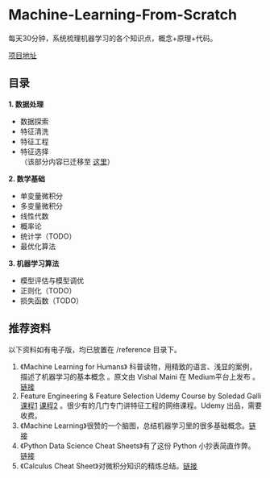 # Machine-Learning-From-Scratch



每天30分钟，系统梳理机器学习的各个知识点，概念+原理+代码。

[项目地址](https://machine-learning-from-scratch.readthedocs.io/zh_CN/latest/)



## 目录

**1. 数据处理**

  -    数据探索 
  -    特征清洗
  -    特征工程
  -    特征选择  
（该部分内容已迁移至 [这里](https://github.com/Yimeng-Zhang/feature-engineering-and-feature-selection)）

**2. 数学基础**

  -    单变量微积分 
  -    多变量微积分
  -    线性代数
  -    概率论
  -    统计学（TODO）
  -    最优化算法

**3. 机器学习算法**

  -    模型评估与模型调优
  -    正则化（TODO）
  -    损失函数（TODO）



## 推荐资料

以下资料如有电子版，均已放置在 /reference 目录下。

1. 《Machine Learning for Humans》 科普读物，用精致的语言、浅显的案例，描述了机器学习的基本概念 。原文由 Vishal Maini 在 Medium平台上发布 。[链接]( https://medium.com/@v_maini)
2. Feature Engineering & Feature Selection Udemy Course by Soledad Galli  [课程1](https://www.udemy.com/feature-engineering-for-machine-learning/learn/v4/overview) [课程2](https://www.udemy.com/feature-selection-for-machine-learning/learn/v4/overview) 。很少有的几门专门讲特征工程的网络课程。Udemy 出品，需要收费。
3. 《Machine Learning》很赞的一个脑图，总结机器学习里的很多基础概念。[链接](https://github.com/dformoso/machine-learning-mindmap)
4. 《Python Data Science Cheat Sheets》有了这份 Python 小抄表简直作弊。 [链接](https://github.com/13918078239/Machine-Learning-From-Scratch/tree/master/reference)
5. 《Calculus Cheat Sheet》对微积分知识的精炼总结。[链接](http://tutorial.math.lamar.edu/pdf/Calculus_Cheat_Sheet_All.pdf)


